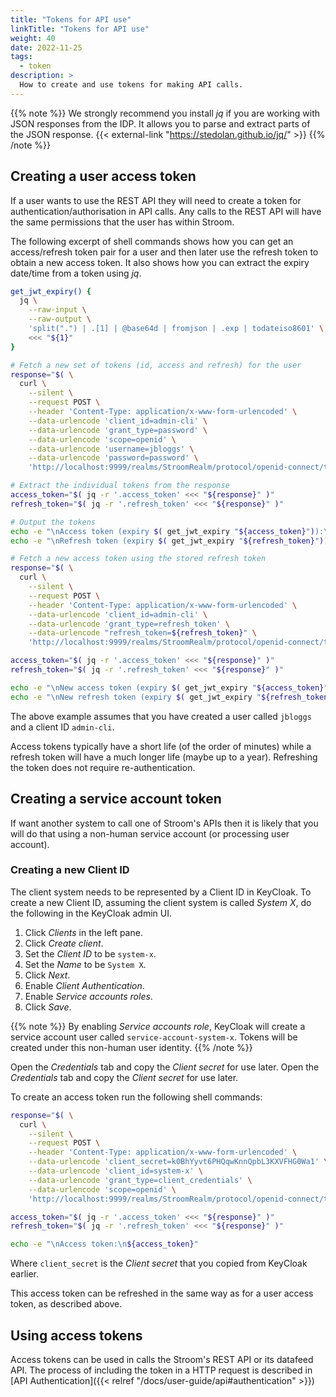 ```yaml
---
title: "Tokens for API use"
linkTitle: "Tokens for API use"
weight: 40
date: 2022-11-25
tags: 
  - token
description: >
  How to create and use tokens for making API calls.
---
```


{{% note %}}
We strongly recommend you install _jq_ if you are working with JSON responses from the IDP.
It allows you to parse and extract parts of the JSON response.
{{< external-link "https://stedolan.github.io/jq/" >}}
{{% /note %}}


## Creating a user access token

If a user wants to use the REST API they will need to create a token for authentication/authorisation in API calls.
Any calls to the REST API will have the same permissions that the user has within Stroom.

The following excerpt of shell commands shows how you can get an access/refresh token pair for a user and then later use the refresh token to obtain a new access token.
It also shows how you can extract the expiry date/time from a token using _jq_.

```bash
get_jwt_expiry() {
  jq \
    --raw-input \
    --raw-output \
    'split(".") | .[1] | @base64d | fromjson | .exp | todateiso8601' \
    <<< "${1}"
}

# Fetch a new set of tokens (id, access and refresh) for the user
response="$( \
  curl \
    --silent \
    --request POST \
    --header 'Content-Type: application/x-www-form-urlencoded' \
    --data-urlencode 'client_id=admin-cli' \
    --data-urlencode 'grant_type=password' \
    --data-urlencode 'scope=openid' \
    --data-urlencode 'username=jbloggs' \
    --data-urlencode 'password=password' \
    'http://localhost:9999/realms/StroomRealm/protocol/openid-connect/token' )"

# Extract the individual tokens from the response
access_token="$( jq -r '.access_token' <<< "${response}" )"
refresh_token="$( jq -r '.refresh_token' <<< "${response}" )"

# Output the tokens
echo -e "\nAccess token (expiry $( get_jwt_expiry "${access_token}")):\n${access_token}"
echo -e "\nRefresh token (expiry $( get_jwt_expiry "${refresh_token}")):\n${refresh_token}"

# Fetch a new access token using the stored refresh token
response="$( \
  curl \
    --silent \
    --request POST \
    --header 'Content-Type: application/x-www-form-urlencoded' \
    --data-urlencode 'client_id=admin-cli' \
    --data-urlencode 'grant_type=refresh_token' \
    --data-urlencode "refresh_token=${refresh_token}" \
    'http://localhost:9999/realms/StroomRealm/protocol/openid-connect/token' )"

access_token="$( jq -r '.access_token' <<< "${response}" )"
refresh_token="$( jq -r '.refresh_token' <<< "${response}" )"

echo -e "\nNew access token (expiry $( get_jwt_expiry "${access_token}")):\n${access_token}"
echo -e "\nNew refresh token (expiry $( get_jwt_expiry "${refresh_token}")):\n${refresh_token}"
```

The above example assumes that you have created a user called `jbloggs` and a client ID `admin-cli`.

Access tokens typically have a short life (of the order of minutes) while a refresh token will have a much longer life (maybe up to a year).
Refreshing the token does not require re-authentication.


## Creating a service account token

If want another system to call one of Stroom's APIs then it is likely that you will do that using a non-human service account (or processing user account).


### Creating a new Client ID

The client system needs to be represented by a Client ID in KeyCloak.
To create a new Client ID, assuming the client system is called _System X_, do the following in the KeyCloak admin UI.

1. Click _Clients_ in the left pane.
1. Click _Create client_.
1. Set the _Client ID_ to be `system-x`.
1. Set the _Name_ to be `System X`.
1. Click _Next_.
1. Enable _Client Authentication_.
1. Enable _Service accounts roles_.
1. Click _Save_.

{{% note %}}
By enabling _Service accounts role_, KeyCloak will create a service account user called `service-account-system-x`.
Tokens will be created under this non-human user identity.
{{% /note %}}

Open the _Credentials_ tab and copy the _Client secret_ for use later.
Open the _Credentials_ tab and copy the _Client secret_ for use later.

To create an access token run the following shell commands:

```bash
response="$( \
  curl \
    --silent \
    --request POST \
    --header 'Content-Type: application/x-www-form-urlencoded' \
    --data-urlencode 'client_secret=k0BhYyvt6PHQqwKnnQpbL3KXVFHG0Wa1' \
    --data-urlencode 'client_id=system-x' \
    --data-urlencode 'grant_type=client_credentials' \
    --data-urlencode 'scope=openid' \
    'http://localhost:9999/realms/StroomRealm/protocol/openid-connect/token' )"

access_token="$( jq -r '.access_token' <<< "${response}" )"
refresh_token="$( jq -r '.refresh_token' <<< "${response}" )"

echo -e "\nAccess token:\n${access_token}"
```

Where `client_secret` is the _Client secret_ that you copied from KeyCloak earlier.

This access token can be refreshed in the same way as for a user access token, as described above.


## Using access tokens

Access tokens can be used in calls the Stroom's REST API or its datafeed API.
The process of including the token in a HTTP request is described in [API Authentication]({{< relref "/docs/user-guide/api#authentication" >}})
